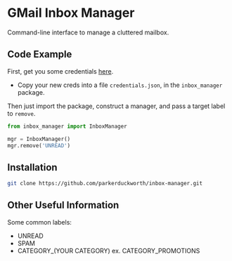 # GMail Inbox Manager

Command-line interface to manage a cluttered mailbox.

## Code Example
First, get you some credentials [here](https://developers.google.com/identity/protocols/OAuth2).
 - Copy your new creds into a file `credentials.json`, in the `inbox_manager` package.

Then just import the package, construct a manager, and pass a target label to `remove`.
```python
from inbox_manager import InboxManager

mgr = InboxManager()
mgr.remove('UNREAD')
```

## Installation
```sh
git clone https://github.com/parkerduckworth/inbox-manager.git
```

## Other Useful Information
Some common labels:
 - UNREAD
 - SPAM
 - CATEGORY_(YOUR CATEGORY) ex. CATEGORY_PROMOTIONS
